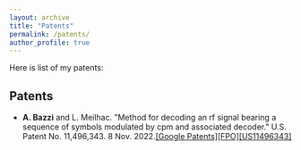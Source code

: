 ```yaml
---
layout: archive
title: "Patents"
permalink: /patents/
author_profile: true
---
```

Here is list of my patents:
## Patents
* **A. Bazzi** and L. Meilhac. "Method for decoding an rf signal bearing a sequence of symbols modulated by cpm and associated decoder." U.S. Patent No. 11,496,343. 8 Nov. 2022.[[Google Patents]](https://patents.google.com/patent/US11496343B2/en)[[FPO]](https://www.freepatentsonline.com/11496343.html)[[US11496343]](https://patentimages.storage.googleapis.com/a8/d7/33/ec7e6f97dd34a7/US11496343.pdf)